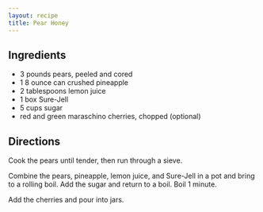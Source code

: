 ```yaml
---
layout: recipe
title: Pear Honey
---
```


## Ingredients

* 3 pounds pears, peeled and cored
* 1 8 ounce can crushed pineapple
* 2 tablespoons lemon juice
* 1 box Sure-Jell
* 5 cups sugar
* red and green maraschino cherries, chopped (optional)

## Directions

Cook the pears until tender, then run through a sieve.

Combine the pears, pineapple, lemon juice, and Sure-Jell in a pot and
bring to a rolling boil. Add the sugar and return to a boil. Boil 1
minute.

Add the cherries and pour into jars.
